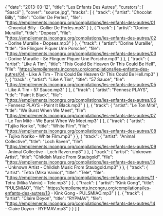 {
  "date": "2013-03-12",
  "title": "Les Enfants Des Autres",
  "curators": [
    "Sascii"
  ],
  "cover": "source.jpg",
  "tracks": [
    {
      "track": {
        "artist": "Chocolat Billy",
        "title": "Collier De Perles",
        "file": "https://empilements.incongru.org/compilations/les-enfants-des-autres/01 - Chocolat Billy - Collier De Perles.mp3"
      }
    },
    {
      "track": {
        "artist": "Dorine Muraille",
        "title": "Dopees",
        "file": "https://empilements.incongru.org/compilations/les-enfants-des-autres/02 - Dorine Muraille - Dopees.mp3"
      }
    },
    {
      "track": {
        "artist": "Dorine Muraille",
        "title": "Se Flinguer Piquer Une Porsche",
        "file": "https://empilements.incongru.org/compilations/les-enfants-des-autres/03 - Dorine Muraille - Se Flinguer Piquer Une Porsche.mp3"
      }
    },
    {
      "track": {
        "artist": "Like A Tim",
        "title": "This Could Be Heaven Or This Could Be Hell",
        "file": "https://empilements.incongru.org/compilations/les-enfants-des-autres/04 - Like A Tim - This Could Be Heaven Or This Could Be Hell.mp3"
      }
    },
    {
      "track": {
        "artist": "Like A Tim",
        "title": "57 Sauce",
        "file": "https://empilements.incongru.org/compilations/les-enfants-des-autres/05 - Like A Tim - 57 Sauce.mp3"
      }
    },
    {
      "track": {
        "artist": "Fennesz PLAYS",
        "title": "Paint It Black",
        "file": "https://empilements.incongru.org/compilations/les-enfants-des-autres/06 - Fennesz PLAYS - Paint It Black.mp3"
      }
    },
    {
      "track": {
        "artist": "Le Ton Mité",
        "title": "We Burst When We Meet",
        "file": "https://empilements.incongru.org/compilations/les-enfants-des-autres/07 - Le Ton Mité - We Burst When We Meet.mp3"
      }
    },
    {
      "track": {
        "artist": "Tujiko Noriko",
        "title": "White Film",
        "file": "https://empilements.incongru.org/compilations/les-enfants-des-autres/08 - Tujiko Noriko - White Film.mp3"
      }
    },
    {
      "track": {
        "artist": "Animal Collective",
        "title": "Loch Raven",
        "file": "https://empilements.incongru.org/compilations/les-enfants-des-autres/09 - Animal Collective - Loch Raven.mp3"
      }
    },
    {
      "track": {
        "artist": "Unknown Artist",
        "title": "Childish Music From Staubgold",
        "file": "https://empilements.incongru.org/compilations/les-enfants-des-autres/10 - Unknown Artist - Childish Music From Staubgold.mp3"
      }
    },
    {
      "track": {
        "artist": "Tetra (Mika Vainio)",
        "title": "Tele",
        "file": "https://empilements.incongru.org/compilations/les-enfants-des-autres/11 - Tetra (Mika Vainio) - Tele.mp3"
      }
    },
    {
      "track": {
        "artist": "Kink Gong",
        "title": "PULSMIAO",
        "file": "https://empilements.incongru.org/compilations/les-enfants-des-autres/13 - Kink Gong - PULSMIAO.mp3"
      }
    },
    {
      "track": {
        "artist": "Claire Doyon",
        "title": "RYPMAV",
        "file": "https://empilements.incongru.org/compilations/les-enfants-des-autres/14 - Claire Doyon - RYPMAV.mp3"
      }
    }
  ]
}
